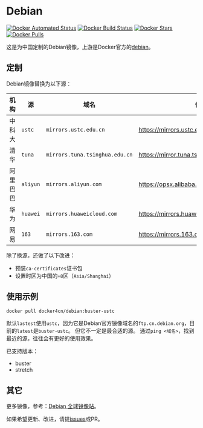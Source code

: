 # Debian

[![Docker Automated Status](https://img.shields.io/docker/cloud/automated/docker4cn/debian.svg)](https://hub.docker.com/r/docker4cn/debian/builds/)
[![Docker Build Status](https://img.shields.io/docker/cloud/build/docker4cn/debian.svg)](https://hub.docker.com/r/docker4cn/debian/builds/)
[![Docker Stars](https://img.shields.io/docker/stars/docker4cn/debian.svg)](https://hub.docker.com/r/docker4cn/debian/)
[![Docker Pulls](https://img.shields.io/docker/pulls/docker4cn/debian.svg)](https://hub.docker.com/r/docker4cn/debian/)

这是为中国定制的Debian镜像，上游是Docker官方的[debian](https://hub.docker.com/_/debian)。

## 定制

Debian镜像替换为以下源：

| 机构     | 源       | 域名                           | 信息链接                                           |
| ----     | --       | ----                           | --------                                           |
| 中科大   | `ustc`   | `mirrors.ustc.edu.cn`          | <https://mirrors.ustc.edu.cn/repogen/>             |
| 清华     | `tuna`   | `mirrors.tuna.tsinghua.edu.cn` | <https://mirror.tuna.tsinghua.edu.cn/help/debian/> |
| 阿里巴巴 | `aliyun` | `mirrors.aliyun.com`           | <https://opsx.alibaba.com/mirror>                  |
| 华为     | `huawei` | `mirrors.huaweicloud.com`      | <https://mirrors.huaweicloud.com/>                 |
| 网易     | `163`    | `mirrors.163.com`              | <https://mirrors.163.com/>                         |

除了换源，还做了以下改进：

- 预装`ca-certificates`证书包
- 设置时区为中国的`+8`区（`Asia/Shanghai`）

## 使用示例

```sh
docker pull docker4cn/debian:buster-ustc
```

默认`lastest`使用`ustc`，因为它是Debian官方镜像域名的`ftp.cn.debian.org`，目前的`latest`是`buster-ustc`。
但它不一定是最合适的源。
通过`ping <域名>`，找到最近的源，往往会有更好的使用效果。

已支持版本：

- buster
- stretch

## 其它

更多镜像，参考：[Debian 全球镜像站](https://www.debian.org/mirror/list.zh-cn.html)。

如果希望更新、改进，请提[issues]或PR。

[issues]:https://github.com/docker4cn/debian/issues/new
